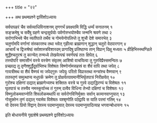+++
title = "२२"

+++
अथ प्रथमप्रश्ने द्वाविंशोऽध्यायः

सर्वपापहरं चैव सर्वव्याधिविनाशनम्
तृणगर्भं प्रवक्ष्यामि विद्धि धर्म्यं सनातनम् १  
सङ्क्रमेषु च सर्वेषु
ग्रहणे चन्द्रसूर्ययोः पर्वणोरुभयोश्चैव जन्मनि श्रवणे तथा २  
सरोगाभिभवे
चैव व्यतीपाते तथैव च गोमयेनोपलिप्ते तु शुचौ देशे समारभेत् ३  
चतुर्णामपि
वर्णानां संस्कारश्च तथा भवेत् गृहीत्वा ब्राह्मणान् शुद्धान् चतुरो
वेदपारगान् ४  
आचार्यं च द्विजश्रेष्ठं सर्वशास्त्रविशारदम्
प्रागादिषु प्रतिष्ठाप्य तान् विप्रान् दिक्षु मध्यतः ५
व्रीहिभिस्स्थण्डिले शुद्धैश्चतुरश्रं तु
कान्येत् तन्मध्ये लेखयेत्पद्मं स्वर्णपद्मं ततः क्षिपेत् ६  
तस्योपरि
समासीनं वस्त्रे वस्त्रेण संवृतम् आशिषो वाचयित्वा तु गुरुविप्रैस्समन्वितः
७  
प्रच्छाद्य तु तृणैश्शुर्द्धैदूर्वाभिश्च विशेषतः विष्णोर्नामसहस्रं वा
शैवं वापि तथा जपेत् ८  
गायत्रीमथ वा शैवं वैष्णवं मा जपेद्गुरुः जपेयुः
परितो विप्रास्तथा मन्त्रांश्च वैष्णवान् ९  
ततस्तृणं समुत्थाप्य मधुपर्कं
क्रमेण तु प्रोक्षयेत्पावमानीभिर्घृतपात्रं निरीक्षयेत् १०  
गुरोश्च
दक्षिणां दद्यात् ब्राह्मणेभ्यश्च शक्तितः वस्त्रे च गुरवे
दद्याद्धिरण्यं च विशेषतः ११  
घृतपात्रं च तस्यैव
नमस्कुर्याच्च तं गुरुम् दत्वैव विधिना तेभ्यो
दक्षिणां च विशेषतः १२  
विष्णुलोकमवाप्नोति शिवलोकमथापि वा
सर्वरोगविनिर्मुक्तः सर्वान् कामानवाप्नुयात् १३  
गोसूक्तेन तृणं दद्यात्
गवामेव विशेषतः यश्शृणोति पठेद्वापि स याति परमां गतिम् १४  
यो देवस्य
प्रियो विद्वान् देवस्य पदमाप्नुयात् देवस्य पदमाप्नुयादित्याह
भगवान्बोधायनः १५  

इति बोधायनीये गृह्यशेषे प्रथमप्रश्ने
द्वाविंशोऽध्यायः
